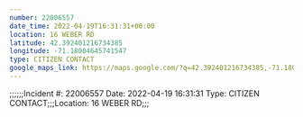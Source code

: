 ```yaml
---
number: 22006557
date_time: 2022-04-19T16:31:31+00:00
location: 16 WEBER RD
latitude: 42.392401216734385
longitude: -71.18004645741547
type: CITIZEN CONTACT
google_maps_link: https://maps.google.com/?q=42.392401216734385,-71.18004645741547
---
```


;;;;;;Incident #: 22006557  Date: 2022-04-19 16:31:31   Type: CITIZEN CONTACT;;;Location: 16 WEBER RD;;;

